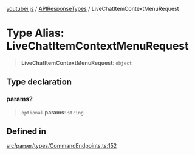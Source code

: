 [youtubei.js](../../../README.md) / [APIResponseTypes](../README.md) / LiveChatItemContextMenuRequest

# Type Alias: LiveChatItemContextMenuRequest

> **LiveChatItemContextMenuRequest**: `object`

## Type declaration

### params?

> `optional` **params**: `string`

## Defined in

[src/parser/types/CommandEndpoints.ts:152](https://github.com/LuanRT/YouTube.js/blob/fc5571629eca037af7de03f4b903da6add1f300b/src/parser/types/CommandEndpoints.ts#L152)
